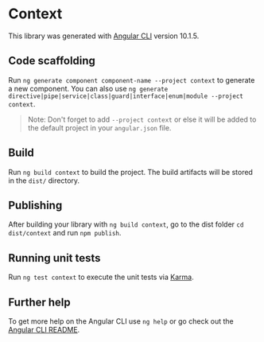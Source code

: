 # Context

This library was generated with [Angular CLI](https://github.com/angular/angular-cli) version 10.1.5.

## Code scaffolding

Run `ng generate component component-name --project context` to generate a new component. You can also use `ng generate directive|pipe|service|class|guard|interface|enum|module --project context`.
> Note: Don't forget to add `--project context` or else it will be added to the default project in your `angular.json` file. 

## Build

Run `ng build context` to build the project. The build artifacts will be stored in the `dist/` directory.

## Publishing

After building your library with `ng build context`, go to the dist folder `cd dist/context` and run `npm publish`.

## Running unit tests

Run `ng test context` to execute the unit tests via [Karma](https://karma-runner.github.io).

## Further help

To get more help on the Angular CLI use `ng help` or go check out the [Angular CLI README](https://github.com/angular/angular-cli/blob/master/README.md).
